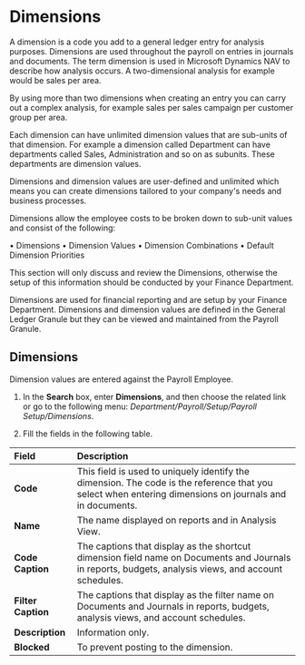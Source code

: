 # Dimensions

A dimension is a code you add to a general ledger entry for analysis purposes. Dimensions are used throughout the payroll on entries in journals and documents. The term dimension is used in Microsoft Dynamics NAV to describe how analysis occurs. A two-dimensional analysis for example would be sales per area. 

By using more than two dimensions when creating an entry you can carry out a complex analysis, for example sales per sales campaign per customer group per area.

Each dimension can have unlimited dimension values that are sub-units of that dimension. For example a dimension called Department can have departments called Sales, Administration and so on as subunits. These departments are dimension values. 

Dimensions and dimension values are user-defined and unlimited which means you can create dimensions tailored to your company's needs and business processes. 

Dimensions allow the employee costs to be broken down to sub-unit values and consist of the following:

•	Dimensions
•	Dimension Values
•	Dimension Combinations
•	Default Dimension Priorities

This section will only discuss and review the Dimensions, otherwise the setup of this information should be conducted by your Finance Department.

Dimensions are used for financial reporting and are setup by your Finance Department.  Dimensions and dimension values are defined in the General Ledger Granule but they can be viewed and maintained from the Payroll Granule.
 
## Dimensions

Dimension values are entered against the Payroll Employee. 

1. In the **Search** box, enter **Dimensions**, and then choose the related link or go to the following menu: *Department/Payroll/Setup/Payroll Setup/Dimensions*.

2. Fill the fields in the following table.

|Field|Description|  
|:---------------------------------|:---------------------------------------|  
|**Code**|	This field is used to uniquely identify the dimension. The code is the reference that you select when entering dimensions on journals and in documents.
|**Name**|	The name displayed on reports and in Analysis View.
|**Code Caption**|	The captions that display as the shortcut dimension field name on Documents and Journals in reports, budgets, analysis views, and account schedules.
|**Filter Caption**|	The captions that display as the filter  name on Documents and Journals in reports, budgets, analysis views, and account schedules.
|**Description**|	Information only.
|**Blocked**|	To prevent posting to the dimension.



 
